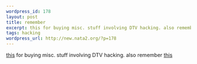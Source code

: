 ```yaml
--- 
wordpress_id: 178
layout: post
title: remember
excerpt: this for buying misc. stuff involving DTV hacking. also remember this
tags: hacking
wordpress_url: http://new.nata2.org/?p=178
---
```

<a href="http://64.246.7.185/">this</a> for buying misc. stuff involving DTV hacking. also remember <a href="http://www.pirateden.com/">this</a>
